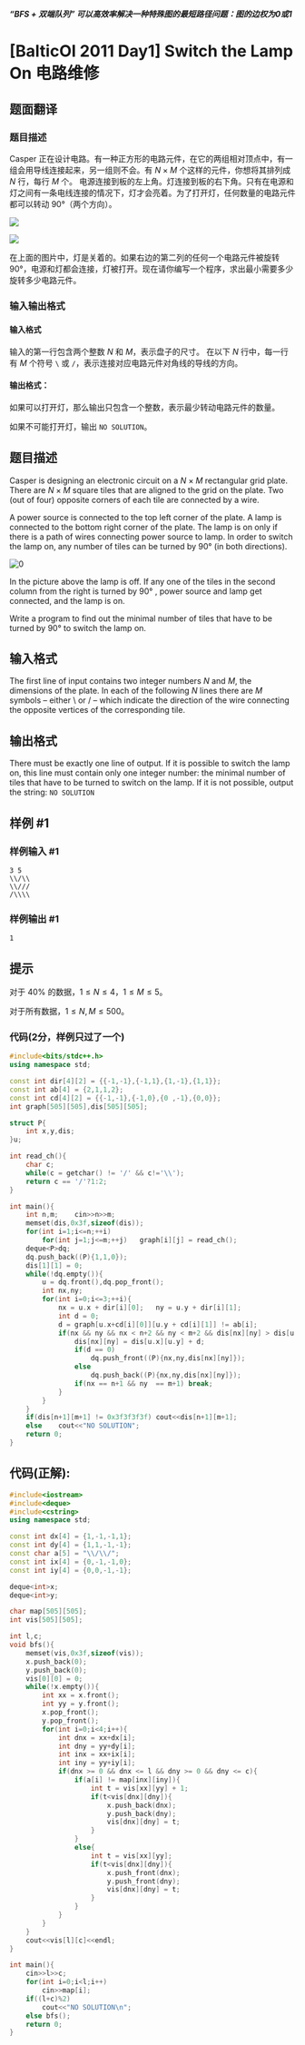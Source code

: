 ##### “BFS + 双端队列” 可以高效率解决一种特殊图的最短路径问题：图的边权为0或1


# [BalticOI 2011 Day1] Switch the Lamp On 电路维修

## 题面翻译

### 题目描述
Casper 正在设计电路。有一种正方形的电路元件，在它的两组相对顶点中，有一组会用导线连接起来，另一组则不会。有 $N\times M$ 个这样的元件，你想将其排列成 $N$ 行，每行 $M$ 个。 电源连接到板的左上角。灯连接到板的右下角。只有在电源和灯之间有一条电线连接的情况下，灯才会亮着。为了打开灯，任何数量的电路元件都可以转动 90°（两个方向）。

![](https://cdn.luogu.com.cn/upload/pic/1286.png)

![](https://cdn.luogu.com.cn/upload/pic/1285.png)

在上面的图片中，灯是关着的。如果右边的第二列的任何一个电路元件被旋转 90°，电源和灯都会连接，灯被打开。现在请你编写一个程序，求出最小需要多少旋转多少电路元件。

### 输入输出格式

#### 输入格式
输入的第一行包含两个整数 $N$ 和 $M$，表示盘子的尺寸。 在以下 $N$ 行中，每一行有 $M$ 个符号 `\` 或 `/`，表示连接对应电路元件对角线的导线的方向。
#### 输出格式：
如果可以打开灯，那么输出只包含一个整数，表示最少转动电路元件的数量。

如果不可能打开灯，输出 `NO SOLUTION`。

## 题目描述

Casper is designing an electronic circuit on a $N \times M$ rectangular grid plate. There are $N \times M$ square tiles that are aligned to the grid on the plate. Two (out of four) opposite corners of each tile are connected by a wire.

A power source is connected to the top left corner of the plate. A lamp is connected to the bottom right corner of the plate. The lamp is on only if there is a path of wires connecting power source to lamp. In order to switch the lamp on, any number of tiles can be turned by 90° (in both directions).

![0](http://ruanx.pw/bzojch/file/2346_0.jpg)

In the picture above the lamp is off. If any one of the tiles in the second column from the right is turned by 90° , power source and lamp get connected, and the lamp is on.

Write a program to find out the minimal number of tiles that have to be turned by 90° to switch the lamp on.

## 输入格式

The first line of input contains two integer numbers $N$ and $M$, the dimensions of the plate. In each of the following $N$ lines there are $M$ symbols – either \ or / – which indicate the direction of the wire connecting the opposite vertices of the corresponding tile.

## 输出格式

There must be exactly one line of output. If it is possible to switch the lamp on, this line must contain only one integer number: the minimal number of tiles that have to be turned to switch on the lamp. If it is not possible, output the string: ``NO SOLUTION``

## 样例 #1

### 样例输入 #1

```
3 5
\\/\\
\\///
/\\\\
```

### 样例输出 #1

```
1
```

## 提示

对于 $40\%$ 的数据，$1 \le N \le 4$，$1 \le M \le 5$。

对于所有数据，$1 \le N,M \le 500$。

### 代码(2分，样例只过了一个)

```cpp 
#include<bits/stdc++.h>
using namespace std;

const int dir[4][2] = {{-1,-1},{-1,1},{1,-1},{1,1}};
const int ab[4] = {2,1,1,2};
const int cd[4][2] = {{-1,-1},{-1,0},{0 ,-1},{0,0}};
int graph[505][505],dis[505][505];

struct P{
	int x,y,dis;
}u;

int read_ch(){
	char c;
	while(c = getchar() != '/' && c!='\\');
	return c == '/'?1:2;
}

int main(){
	int n,m;	cin>>n>>m;
	memset(dis,0x3f,sizeof(dis));
	for(int i=1;i<=n;++i)
		for(int j=1;j<=m;++j)	graph[i][j] = read_ch();
	deque<P>dq;
	dq.push_back((P){1,1,0});
	dis[1][1] = 0;
	while(!dq.empty()){
		u = dq.front(),dq.pop_front();
		int nx,ny;
		for(int i=0;i<=3;++i){
			nx = u.x + dir[i][0];	ny = u.y + dir[i][1];
			int d = 0;
			d = graph[u.x+cd[i][0]][u.y + cd[i][1]] != ab[i];
			if(nx && ny && nx < n+2 && ny < m+2 && dis[nx][ny] > dis[u.x][u.y]+d){
				dis[nx][ny] = dis[u.x][u.y] + d;
				if(d == 0)
					dq.push_front((P){nx,ny,dis[nx][ny]});
				else
					dq.push_back((P){nx,ny,dis[nx][ny]});
				if(nx == n+1 && ny  == m+1)	break;
			}
		}
	}
	if(dis[n+1][m+1] != 0x3f3f3f3f)	cout<<dis[n+1][m+1];
	else	cout<<"NO SOLUTION";
	return 0; 
}
```

## 代码(正解):

```cpp
#include<iostream>
#include<deque>
#include<cstring>
using namespace std;

const int dx[4] = {1,-1,-1,1};
const int dy[4] = {1,1,-1,-1};
const char a[5] = "\\/\\/";
const int ix[4] = {0,-1,-1,0};
const int iy[4] = {0,0,-1,-1};

deque<int>x;
deque<int>y;

char map[505][505];
int vis[505][505];

int l,c;
void bfs(){
	memset(vis,0x3f,sizeof(vis));
	x.push_back(0);
	y.push_back(0);
	vis[0][0] = 0;
	while(!x.empty()){
		int xx = x.front();
		int yy = y.front();
		x.pop_front();
		y.pop_front();
		for(int i=0;i<4;i++){
			int dnx = xx+dx[i];
			int dny = yy+dy[i];
			int inx = xx+ix[i];
			int iny = yy+iy[i];
			if(dnx >= 0 && dnx <= l && dny >= 0 && dny <= c){
				if(a[i] != map[inx][iny]){
					int t = vis[xx][yy] + 1;
					if(t<vis[dnx][dny]){
						x.push_back(dnx);
						y.push_back(dny);
						vis[dnx][dny] = t;
					}
				}
				else{
					int t = vis[xx][yy];
					if(t<vis[dnx][dny]){
						x.push_front(dnx);
						y.push_front(dny);
						vis[dnx][dny] = t;
					}
				}
			}
		}
	} 
	cout<<vis[l][c]<<endl;
}

int main(){
	cin>>l>>c;
	for(int i=0;i<l;i++)
		cin>>map[i];
	if((l+c)%2)
		cout<<"NO SOLUTION\n";
	else bfs();
	return 0;
}
```